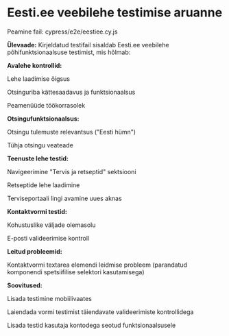 # Eesti.ee veebilehe testimise aruanne

Peamine fail: cypress/e2e/eestiee.cy.js

**Ülevaade:**
Kirjeldatud testifail sisaldab Eesti.ee veebilehe põhifunktsionaalsuse testimist, mis hõlmab:

**Avalehe kontrollid:**

Lehe laadimise õigsus

Otsinguriba kättesaadavus ja funktsionaalsus

Peamenüüde töökorrasolek

**Otsingufunktsionaalsus:**

Otsingu tulemuste relevantsus ("Eesti hümn")

Tühja otsingu veateade

**Teenuste lehe testid:**

Navigeerimine "Tervis ja retseptid" sektsiooni

Retseptide lehe laadimine

Terviseportaali lingi avamine uues aknas

**Kontaktvormi testid:**

Kohustuslike väljade olemasolu

E-posti valideerimise kontroll

**Leitud probleemid:**

Kontaktvormi textarea elemendi leidmise probleem (parandatud komponendi spetsiifilise selektori kasutamisega)

**Soovitused:**

Lisada testimine mobiilivaates

Laiendada vormi testimist täiendavate valideerimiste kontrollidega

Lisada testid kasutaja kontodega seotud funktsionaalsusele
